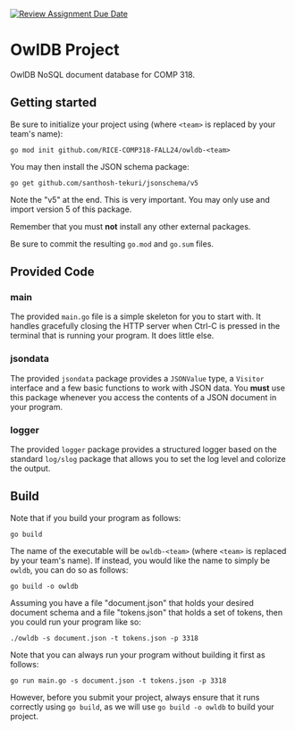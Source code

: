 [![Review Assignment Due Date](https://classroom.github.com/assets/deadline-readme-button-22041afd0340ce965d47ae6ef1cefeee28c7c493a6346c4f15d667ab976d596c.svg)](https://classroom.github.com/a/E9XQoq2H)
# OwlDB Project

OwlDB NoSQL document database for COMP 318.

## Getting started

Be sure to initialize your project using (where `<team>` is replaced
by your team's name):

```go mod init github.com/RICE-COMP318-FALL24/owldb-<team>```

You may then install the JSON schema package:

```go get github.com/santhosh-tekuri/jsonschema/v5```

Note the "v5" at the end.  This is very important.  You may only
use and import version 5 of this package.

Remember that you must **not** install any other external packages.

Be sure to commit the resulting `go.mod` and `go.sum` files.

## Provided Code

### main

The provided `main.go` file is a simple skeleton for you to start
with. It handles gracefully closing the HTTP server when Ctrl-C is
pressed in the terminal that is running your program.  It does little
else.

### jsondata

The provided `jsondata` package provides a `JSONValue` type, a
`Visitor` interface and a few basic functions to work with JSON data.
You **must** use this package whenever you access the contents of a
JSON document in your program.

### logger

The provided `logger` package provides a structured logger based on
the standard `log/slog` package that allows you to set the log level
and colorize the output.

## Build

Note that if you build your program as follows:

```go build```

The name of the executable will be `owldb-<team>` (where `<team>` is
replaced by your team's name).  If instead, you would like the name to
simply be `owldb`, you can do so as follows:

```go build -o owldb```

Assuming you have a file "document.json" that holds your desired
document schema and a file "tokens.json" that holds a set of tokens,
then you could run your program like so:

```./owldb -s document.json -t tokens.json -p 3318```

Note that you can always run your program without building it first as
follows:

```go run main.go -s document.json -t tokens.json -p 3318```

However, before you submit your project, always ensure that it runs
correctly using `go build`, as we will use `go build -o owldb` to
build your project.
